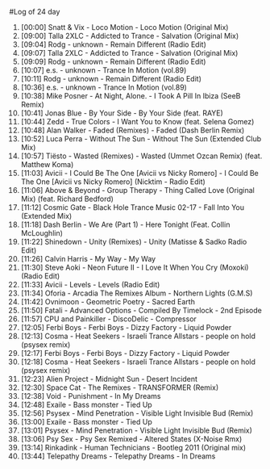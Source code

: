 #Log of 24 day

1. [00:00] Snatt & Vix - Loco Motion - Loco Motion (Original Mix)
1. [09:00] Talla 2XLC - Addicted to Trance - Salvation (Original Mix)
1. [09:04] Rodg - unknown - Remain Different (Radio Edit)
1. [09:07] Talla 2XLC - Addicted to Trance - Salvation (Original Mix)
1. [09:09] Rodg - unknown - Remain Different (Radio Edit)
1. [10:07] e.s. - unknown - Trance In Motion (vol.89)
1. [10:11] Rodg - unknown - Remain Different (Radio Edit)
1. [10:36] e.s. - unknown - Trance In Motion (vol.89)
1. [10:38] Mike Posner - At Night, Alone. - I Took A Pill In Ibiza (SeeB Remix)
1. [10:41] Jonas Blue - By Your Side - By Your Side (feat. RAYE)
1. [10:44] Zedd - True Colors - I Want You to Know (feat. Selena Gomez)
1. [10:48] Alan Walker - Faded (Remixes) - Faded (Dash Berlin Remix)
1. [10:52] Luca Perra - Without The Sun - Without The Sun (Extended Club Mix)
1. [10:57] Tiësto - Wasted (Remixes) - Wasted (Ummet Ozcan Remix) (feat. Matthew Koma)
1. [11:03] Avicii - I Could Be The One [Avicii vs Nicky Romero] - I Could Be The One [Avicii vs Nicky Romero] (Nicktim - Radio Edit)
1. [11:06] Above & Beyond - Group Therapy - Thing Called Love (Original Mix) (feat. Richard Bedford)
1. [11:12] Cosmic Gate - Black Hole Trance Music 02-17 - Fall Into You (Extended Mix)
1. [11:18] Dash Berlin - We Are (Part 1) - Here Tonight (Feat. Collin McLoughlin)
1. [11:22] Shinedown - Unity (Remixes) - Unity (Matisse & Sadko Radio Edit)
1. [11:26] Calvin Harris - My Way - My Way
1. [11:30] Steve Aoki - Neon Future II - I Love It When You Cry (Moxoki) (Radio Edit)
1. [11:33] Avicii - Levels - Levels (Radio Edit)
1. [11:34] Oforia - Arcadia The Remixes Album - Northern Lights (G.M.S)
1. [11:42] Ovnimoon - Geometric Poetry - Sacred Earth
1. [11:50] Fatali - Advanced Options - Compiled By Timelock - 2nd Episode
1. [11:57] CPU and Painkiller - DiscoDelic - Compressor
1. [12:05] Ferbi Boys - Ferbi Boys - Dizzy Factory - Liquid Powder
1. [12:13] Cosma - Heat Seekers - Israeli Trance Allstars - people on hold (psysex remix)
1. [12:17] Ferbi Boys - Ferbi Boys - Dizzy Factory - Liquid Powder
1. [12:18] Cosma - Heat Seekers - Israeli Trance Allstars - people on hold (psysex remix)
1. [12:23] Alien Project - Midnight Sun - Desert Incident
1. [12:30] Space Cat - The Remixes - TRANSFORMER (Remix)
1. [12:38] Void - Punishment - In My Dreams
1. [12:48] Exaile - Bass monster - Tied Up
1. [12:56] Psysex - Mind Penetration - Visible Light Invisible Bud (Remix)
1. [13:00] Exaile - Bass monster - Tied Up
1. [13:01] Psysex - Mind Penetration - Visible Light Invisible Bud (Remix)
1. [13:06] Psy Sex - Psy Sex Remixed - Altered States (X-Noise Rmx)
1. [13:14] Rinkadink - Human Technicians - Bootleg 2011 (Original mix)
1. [13:44] Telepathy Dreams - Telepathy Dreams - In Dreams
